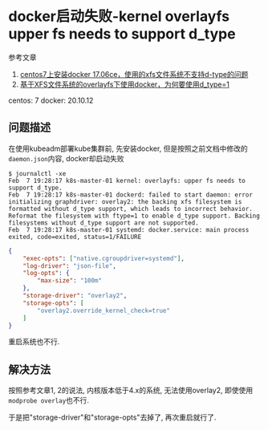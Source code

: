 # docker启动失败-kernel overlayfs upper fs needs to support d_type

参考文章

1. [centos7上安装docker 17.06ce，使用的xfs文件系统不支持d-type的问题](https://blog.csdn.net/judyjie/article/details/86178959)
2. [基于XFS文件系统的overlayfs下使用docker，为何要使用d_type=1](https://blog.csdn.net/u014155354/article/details/86648169)

centos: 7
docker: 20.10.12

## 问题描述

在使用kubeadm部署kube集群前, 先安装docker, 但是按照之前文档中修改的`daemon.json`内容, docker却启动失败

```log
$ journalctl -xe
Feb  7 19:28:17 k8s-master-01 kernel: overlayfs: upper fs needs to support d_type.
Feb  7 19:28:17 k8s-master-01 dockerd: failed to start daemon: error initializing graphdriver: overlay2: the backing xfs filesystem is formatted without d_type support, which leads to incorrect behavior. Reformat the filesystem with ftype=1 to enable d_type support. Backing filesystems without d_type support are not supported.
Feb  7 19:28:17 k8s-master-01 systemd: docker.service: main process exited, code=exited, status=1/FAILURE
```

```json
{
    "exec-opts": ["native.cgroupdriver=systemd"],
    "log-driver": "json-file",
    "log-opts": {
        "max-size": "100m"
    },
    "storage-driver": "overlay2",
    "storage-opts": [
        "overlay2.override_kernel_check=true"
    ]
}
```

重启系统也不行.

## 解决方法

按照参考文章1, 2的说法, 内核版本低于4.x的系统, 无法使用overlay2, 即使使用`modprobe overlay`也不行.

于是把"storage-driver"和"storage-opts"去掉了, 再次重启就行了.
